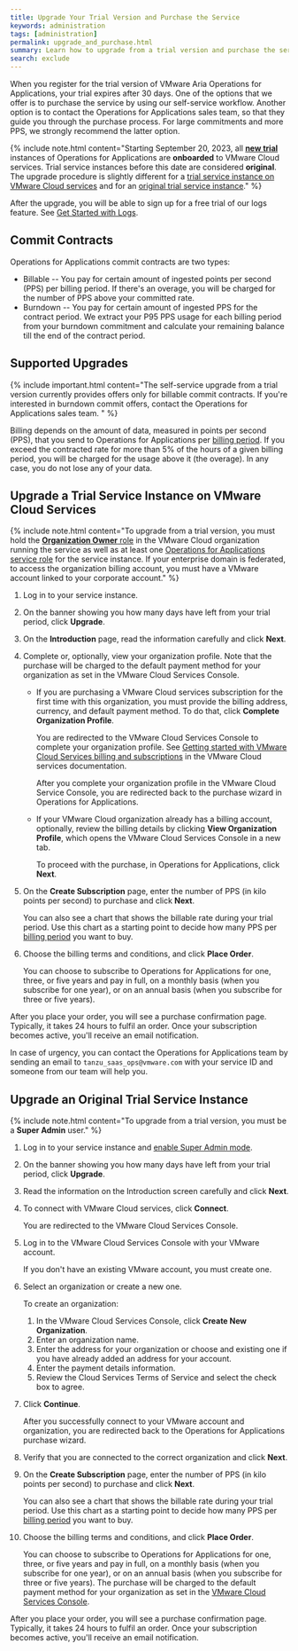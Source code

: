 ```yaml
---
title: Upgrade Your Trial Version and Purchase the Service 
keywords: administration
tags: [administration]
permalink: upgrade_and_purchase.html
summary: Learn how to upgrade from a trial version and purchase the service.
search: exclude
---
```


When you register for the trial version of VMware Aria Operations for Applications, your trial expires after 30 days. One of the options that we offer is to purchase the service by using our self-service workflow. Another option is to contact the Operations for Applications sales team, so that they guide you through the purchase process. For large commitments and more PPS, we strongly recommend the latter option.

{% include note.html content="Starting September 20, 2023, all [**new trial**](start_trial.html) instances of Operations for Applications are **onboarded** to VMware Cloud services. Trial service instances before this date are considered **original**. The upgrade procedure is slightly different for a [trial service instance on VMware Cloud services](upgrade_and_purchase.html#upgrade-a-trial-service-instance-on-vmware-cloud-services) and for an [original trial service instance](upgrade_and_purchase.html#upgrade-an-original-trial-service-instance)." %}

After the upgrade, you will be able to sign up for a free trial of our logs feature. See [Get Started with Logs](logging_overview.html).

## Commit Contracts

Operations for Applications commit contracts are two types:

* Billable -- You pay for certain amount of ingested points per second (PPS) per billing period. If there's an overage, you will be charged for the number of PPS above your committed rate.
* Burndown -- You pay for certain amount of ingested PPS for the contract period. We extract your P95 PPS usage for each billing period from your burndown commitment and calculate your remaining balance till the end of the contract period.

## Supported Upgrades

{% include important.html content="The self-service upgrade from a trial version currently provides offers only for billable commit contracts. If you're interested in burndown commit offers, contact the Operations for Applications sales team. " %}

Billing depends on the amount of data, measured in points per second (PPS), that you send to Operations for Applications per [billing period](glossary.html#b). If you exceed the contracted rate for more than 5% of the hours of a given billing period, you will be charged for the usage above it (the overage). In any case, you do not lose any of your data.

## Upgrade a Trial Service Instance on VMware Cloud Services

{% include note.html content="To upgrade from a trial version, you must hold the [**Organization Owner** role](csp_getting_started.html#whats-a-vmware-cloud-organization-role) in the VMware Cloud organization running the service as well as at least one [Operations for Applications service role](csp_users_roles.html#operations-for-applications-service-roles-built-in) for the service instance. If your enterprise domain is federated, to access the organization billing account, you must have a VMware account linked to your corporate account." %}

1. Log in to your service instance.
1. On the banner showing you how many days have left from your trial period, click **Upgrade**.
1. On the **Introduction** page, read the information carefully and click **Next**.
1. Complete or, optionally, view your organization profile. Note that the purchase will be charged to the default payment method for your organization as set in the VMware Cloud Services Console.

   * If you are purchasing a VMware Cloud services subscription for the first time with this organization, you must provide the billing address, currency, and default payment method. To do that, click **Complete Organization Profile**.
   
      You are redirected to the VMware Cloud Services Console to complete your organization profile. See [Getting started with VMware Cloud Services billing and subscriptions](https://docs.vmware.com/en/VMware-Cloud-services/services/Using-VMware-Cloud-Services/GUID-F772AF05-AA85-40A0-B9B5-D98C7D83D713.html) in the VMware Cloud services documentation.
   
      After you complete your organization profile in the VMware Cloud Service Console, you are redirected back to the purchase wizard in Operations for Applications.
   * If your VMware Cloud organization already has a billing account, optionally, review the billing details by clicking **View Organization Profile**, which opens the VMware Cloud Services Console in a new tab.
   
      To proceed with the purchase, in Operations for Applications, click **Next**. 

1. On the **Create Subscription** page, enter the number of PPS (in kilo points per second) to purchase and click **Next**. 
   
   You can also see a chart that shows the billable rate during your trial period. Use this chart as a starting point to decide how many PPS per [billing period](glossary.html#b) you want to buy.
  
1. Choose the billing terms and conditions, and click **Place Order**.

   You can choose to subscribe to Operations for Applications for one, three, or five years and pay in full, on a monthly basis (when you subscribe for one year), or on an annual basis (when you subscribe for three or five years).
   
After you place your order, you will see a purchase confirmation page. Typically, it takes 24 hours to fulfil an order. Once your subscription becomes active, you'll receive an email notification.

In case of urgency, you can contact the Operations for Applications team by sending an email to `tanzu_saas_ops@vmware.com` with your service ID and someone from our team will help you.

## Upgrade an Original Trial Service Instance

{% include note.html content="To upgrade from a trial version, you must be a **Super Admin** user." %}

1. Log in to your service instance and [enable Super Admin mode](users_account_managing.html#enable-or-disable-super-admin-mode).
1. On the banner showing you how many days have left from your trial period, click **Upgrade**.
2. Read the information on the Introduction screen carefully and click **Next**.
3. To connect with VMware Cloud services, click **Connect**. 

   You are redirected to the VMware Cloud Services Console.
   
4. Log in to the VMware Cloud Services Console with your VMware account.
   
   If you don't have an existing VMware account, you must create one. 

5. Select an organization or create a new one.

   To create an organization:
   
   1. In the VMware Cloud Services Console, click **Create New Organization**.
   2. Enter an organization name.
   3. Enter the address for your organization or choose and existing one if you have already added an address for your account.
   4. Enter the payment details information.
   5. Review the Cloud Services Terms of Service and select the check box to agree. 

6. Click **Continue**.
   
   After you successfully connect to your VMware account and organization, you are redirected back to the Operations for Applications purchase wizard.
   
7. Verify that you are connected to the correct organization and click **Next**. 

8. On the **Create Subscription** page, enter the number of PPS (in kilo points per second) to purchase and click **Next**. 
   
   You can also see a chart that shows the billable rate during your trial period. Use this chart as a starting point to decide how many PPS per [billing period](glossary.html#b) you want to buy.
  
9. Choose the billing terms and conditions, and click **Place Order**.

   You can choose to subscribe to Operations for Applications for one, three, or five years and pay in full, on a monthly basis (when you subscribe for one year), or on an annual basis (when you subscribe for three or five years). The purchase will be charged to the default payment method for your organization as set in the [VMware Cloud Services Console](https://console.cloud.vmware.com).
   
After you place your order, you will see a purchase confirmation page. Typically, it takes 24 hours to fulfil an order. Once your subscription becomes active, you'll receive an email notification.

<!-- In case of urgency, you can contact the Operations for Applications team by sending an email to `tanzu_saas_ops@vmware.com` with your service ID and someone from our team will help you. -->
